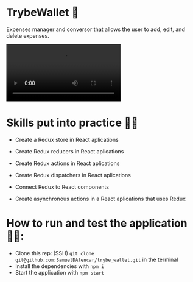 # TrybeWallet 💸

Expenses manager and conversor that allows the user to add, edit, and delete expenses.

<video src="https://user-images.githubusercontent.com/77287225/159564584-d8f0f52b-9505-43d7-8741-b6103cf876f4.mp4"></video>

# Skills put into practice 👨‍💻

  * Create a Redux store in React aplications

  * Create Redux reducers in React aplications

  * Create Redux actions in React aplications

  * Create Redux dispatchers in React aplications

  * Connect Redux to React components

  * Create asynchronous actions in a React aplications that uses Redux

# How to run and test the application 👨‍💻:

 * Clone this rep: (SSH) `git clone git@github.com:SamuelDAlencar/trybe_wallet.git` in the terminal
 * Install the dependencies with `npm i`
 * Start the application with `npm start`
